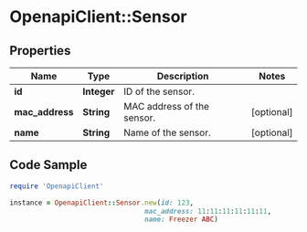 # OpenapiClient::Sensor

## Properties
Name | Type | Description | Notes
------------ | ------------- | ------------- | -------------
**id** | **Integer** | ID of the sensor. | 
**mac_address** | **String** | MAC address of the sensor. | [optional] 
**name** | **String** | Name of the sensor. | [optional] 

## Code Sample

```ruby
require 'OpenapiClient'

instance = OpenapiClient::Sensor.new(id: 123,
                                 mac_address: 11:11:11:11:11:11,
                                 name: Freezer ABC)
```


